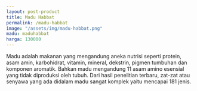 ```yaml
---
layout: post-product
title: Madu Habbat 
permalink: /madu-habbat
image: "/assets/img/madu-habbat.png"
madu: maduhabbat
harga: 130000
---
```

Madu adalah makanan yang mengandung aneka nutrisi seperti protein, asam amin, karbohidrat, vitamin, mineral, dekstrin, pigmen tumbuhan dan komponen aromatik. Bahkan madu mengandung 11 asam amino esensial yang tidak diproduksi oleh tubuh. Dari hasil penelitian terbaru, zat-zat atau senyawa yang ada didalam madu sangat komplek yaitu mencapai 181 jenis.